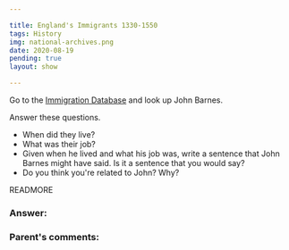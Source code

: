 ```yaml
---

title: England's Immigrants 1330-1550
tags: History
img: national-archives.png
date: 2020-08-19
pending: true
layout: show

---
```


Go to the <a href="https://www.englandsimmigrants.com/">Immigration Database</a> and look up John Barnes.

Answer these questions.

* When did they live?
* What was their job?
* Given when he lived and what his job was, write a sentence that John Barnes might have said. Is it a sentence that you would say?
* Do you think you're related to John? Why?

READMORE

### Answer:

### Parent's comments:
